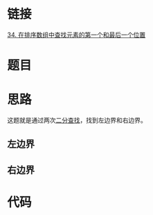 # 链接

[34. 在排序数组中查找元素的第一个和最后一个位置](https://leetcode.cn/problems/find-first-and-last-position-of-element-in-sorted-array/)

# 题目


# 思路

这题就是通过两次[二分查找](二分查找.md)，找到左边界和右边界。

## 左边界



## 右边界

# 代码
